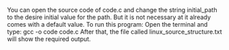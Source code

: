 You can open the source code of code.c and change the string initial_path to the desire initial value for the path. But it is not necessary at it already comes with a default value.
To run this program:
Open the terminal and type: gcc -o code code.c
After that, the file called linux_source_structure.txt will show the required output. 

